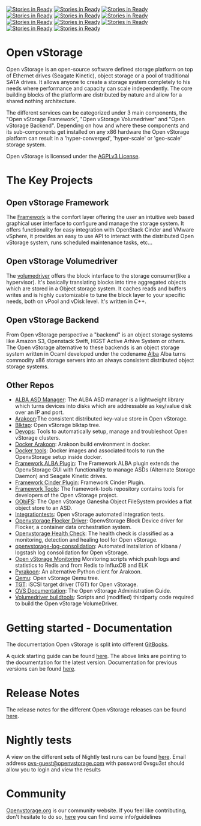 [![Stories in Ready](https://badge.waffle.io/Jumpscale/home.png?label=ready&title=Ready)](https://waffle.io/Jumpscale/home?utm_source=badge)
[![Stories in Ready](https://badge.waffle.io/Jumpscale/home.png?label=ready&title=Ready)](https://waffle.io/Jumpscale/home?utm_source=badge)
[![Stories in Ready](https://badge.waffle.io/Jumpscale/home.png?label=ready&title=Ready)](https://waffle.io/Jumpscale/home?utm_source=badge)
[![Stories in Ready](https://badge.waffle.io/Jumpscale/home.png?label=ready&title=Ready)](https://waffle.io/Jumpscale/home?utm_source=badge)
[![Stories in Ready](https://badge.waffle.io/nimscale/home.png?label=ready&title=Ready)](https://waffle.io/nimscale/home)
[![Stories in Ready](https://badge.waffle.io/FunThomas424242/home.png?label=ready&title=Ready)](https://waffle.io/FunThomas424242/home)
[![Stories in Ready](https://badge.waffle.io/MCOD-EDU/home.png?label=ready&title=Ready)](https://waffle.io/MCOD-EDU/home)
[![Stories in Ready](https://badge.waffle.io/MCOD-EDU/home.png?label=ready&title=Ready)](https://waffle.io/MCOD-EDU/home)
[![Stories in Ready](https://badge.waffle.io/rochacbruno/home.png?label=ready&title=Ready)](https://waffle.io/rochacbruno/home)
[![Stories in Ready](https://badge.waffle.io/rochacbruno/home.png?label=ready&title=Ready)](https://waffle.io/rochacbruno/home)
[![Stories in Ready](https://badge.waffle.io/rochacbruno/home.png?label=ready&title=Ready)](https://waffle.io/rochacbruno/home)
# Open vStorage

Open vStorage is an open-source software defined storage platform on top of Ethernet drives (Seagate Kinetic), object storage or a pool of traditional SATA drives.
It allows anyone to create a storage system completely to his needs where performance and capacity can scale independently.
The core building blocks of the platform are distributed by nature and allow for a shared nothing architecture.

The different services can be categorized under 3 main components, the "Open vStorage Framework", "Open vStorage Volumedriver" and "Open vStorage Backend".
Depending on how and where these components and its sub-components get installed on any x86 hardware the Open vStorage platform can result in a 'hyper-converged', 'hyper-scale' or 'geo-scale' storage system.

Open vStorage is licensed under the [AGPLv3 License](http://www.gnu.org/licenses/agpl.html).

# The Key Projects
## Open vStorage Framework
The [Framework](https://github.com/openvstorage/framework) is the comfort layer offering the user an intuitive web based graphical user interface to configure and manage the storage system.
It offers functionality for easy integration with OpenStack Cinder and VMware vSphere, it provides an easy to use API to interact with the
distributed Open vStorage system, runs scheduled maintenance tasks, etc...

## Open vStorage Volumedriver
The [volumedriver](https://github.com/openvstorage/framework) offers the block interface to the storage consumer(like a hypervisor).
It's basically translating blocks into time aggregated objects which are stored in a Object storage system. It caches reads and buffers writes and is highly customizable to
tune the block layer to your specific needs, both on vPool and vDisk level.
It's written in C++.

## Open vStorage Backend
From Open vStorage perspective a "backend" is an object storage systems like Amazon S3, Openstack Swift, HGST Active Arhive System or others.
The Open vStorage alternative to these backends is an object storage system written in Ocaml developed under the codename [Alba](https://github.com/openvstorage/alba)
Alba turns commodity x86 storage servers into an always consistent distributed object storage systems.

## Other Repos
* [ALBA ASD Manager](https://github.com/openvstorage/alba-asdmanager): The ALBA ASD manager is a lightweight library which turns devices into disks which are addressable as key/value disk over an IP and port.
* [Arakoon](https://github.com/openvstorage/arakoon):The consistent distributed key-value store in Open vStorage.
* [Blktap](https://github.com/openvstorage/blktap): Open vStorage blktap tree.
* [Devops](https://github.com/openvstorage/dev_ops): Tools to automatically setup, manage and troubleshoot Open vStorage clusters.
* [Docker Arakoon](https://github.com/openvstorage/docker_arakoon): Arakoon build environment in docker.
* [Docker tools](https://github.com/openvstorage/docker-tools): Docker images and associated tools to run the OpenvStorage setup inside docker.
* [Framework ALBA Plugin](https://github.com/openvstorage/framework-alba-plugin): The Framework ALBA plugin extends the OpenvStorage GUI with functionality to manage ASDs (Alternate Storage Daemon) and Seagate Kinetic drives.
* [Framework Cinder Plugin](https://github.com/openvstorage/framework-cinder-plugin): Framework Cinder Plugin.
* [Framework Tools](https://github.com/openvstorage/framework-tools): The framework-tools repository contains tools for developers of the Open vStorage project.
* [GObjFS](https://github.com/openvstorage/gobjfs): The Open vStorage Ganesha Object FileSystem provides a flat object store to an ASD.
* [Integrationtests](https://github.com/openvstorage/integrationtests): Open vStorage automated integration tests.
* [Openvstorage Flocker Driver](https://github.com/openvstorage/openvstorage-flocker-driver): OpenvStorage Block Device driver for Flocker, a container data orchestration system.
* [Openvstorage Health Check](https://github.com/openvstorage/openvstorage-health-check): The health check is classified as a monitoring, detection and healing tool for Open vStorage.
* [openvstorage-log-consolidation](https://github.com/openvstorage/openvstorage-log-consolidation): Automated installation of kibana / logstash log consolidation for Open vStorage.
* [Open vStorage Monitoring](https://github.com/openvstorage/openvstorage-monitoring) Monitoring scripts which push logs and statistics to Redis and from Redis to InfluxDB and ELK
* [Pyrakoon](https://github.com/openvstorage/pyrakoon): An alternative Python client for Arakoon.
* [Qemu](https://github.com/openvstorage/qemu): Open vStorage Qemu tree.
* [TGT](https://github.com/openvstorage/tgt): iSCSI target driver (TGT) for Open vStorage.
* [OVS Documentation](https://github.com/openvstorage/ovs-documentation): The Open vStorage Administration Guide.
* [Volumedriver buildtools](https://github.com/openvstorage/volumedriver-buildtools): Scripts and (modified) thirdparty code required to build the Open vStorage VolumeDriver.

# Getting started - Documentation
The documentation Open vStorage is split into different [GitBooks](https://www.gitbook.com/@openvstorage). 

A quick starting guide can be found [here](https://openvstorage.gitbooks.io/openvstorage/content/Installation/index.html). The above links are  pointing to the documentation for the latest version. Documentation for previous versions can be found [here](https://openvstorage.gitbooks.io/openvstorage/content/olderreleases.html).

# Release Notes
The release notes for the different Open vStorage releases can be found [here](releases.md).


# Nightly tests

A view on the different sets of Nightly test runs can be found [here](http://testrail.openvstorage.com/index.php?/runs/overview/10).
Email address ovs-guest@openvstorage.com with password 0vsgu3st should allow you to login and view the results

# Community

[Openvstorage.org](http://www.openvstorage.org) is our community website.
If you feel like contributing, don't hesitate to do so, [here](CONTRIBUTING.md) you can find some info/guidelines

